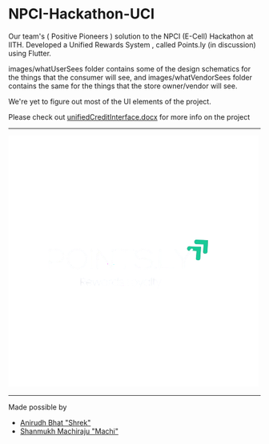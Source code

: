 # NPCI-Hackathon-UCI
Our team's ( Positive Pioneers ) solution to the NPCI (E-Cell) Hackathon at IITH. Developed a Unified Rewards System , called Points.ly (in discussion) using Flutter.

images/whatUserSees folder contains some of the design schematics for the things that the consumer will see, and images/whatVendorSees folder contains the same for the things that the store owner/vendor will see.

We're yet to figure out most of the UI elements of the project.

Please check out [unifiedCreditInterface.docx](https://github.com/Anirudh0616/Unified-Rewards-System/blob/main/UnifiedRewardSystem.docx) for more info on the project 

---
![Points.ly](https://github.com/Anirudh0616/NPCI-Hackathon-UCI/blob/main/logo_lights.png)

---
Made possible by 
- [Anirudh Bhat "Shrek"](https://github.com/Anirudh0616)
- [Shanmukh Machiraju "Machi"](https://github.com/machi1206)
